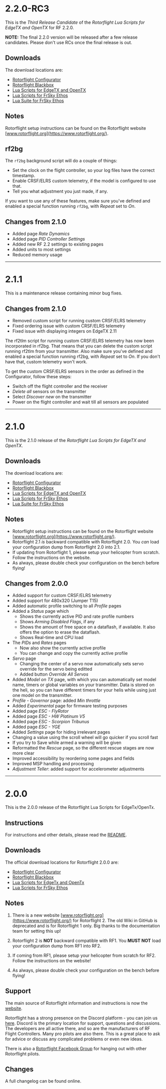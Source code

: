 # 2.2.0-RC3

This is the *Third Release Candidate* of the *Rotorflight Lua Scripts for EdgeTX and OpenTX* for RF 2.2.0.

**NOTE:** The final 2.2.0 version will be released after a few release candidates. Please don't use RCs once the final release is out.

## Downloads

The download locations are:

- [Rotorflight Configurator](https://github.com/rotorflight/rotorflight-configurator/releases/tag/release/2.2.0-RC3)
- [Rotorflight Blackbox](https://github.com/rotorflight/rotorflight-blackbox/releases/tag/release/2.2.0-RC3)
- [Lua Scripts for EdgeTX and OpenTX](https://github.com/rotorflight/rotorflight-lua-scripts/releases/tag/release/2.2.0-RC3)
- [Lua Scripts for FrSky Ethos](https://github.com/rotorflight/rotorflight-lua-ethos/releases/tag/release/2.2.0-RC3)
- [Lua Suite for FrSky Ethos](https://github.com/rotorflight/rotorflight-lua-ethos-suite/releases/tag/release/2.2.0-RC3)

## Notes

Rotorflight setup instructions can be found on the Rotorflight website [www.rotorflight.org](https://www.rotorflight.org/).

## rf2bg

The `rf2bg` background script will do a couple of things:
- Set the clock on the flight controller, so your log files have the correct timestamp.
- Enable CRSF/ELRS custom telemetry, if the model is configured to use that.
- Tell you what adjustment you just made, if any.

If you want to use any of these features, make sure you've defined and enabled a special function running `rf2bg`, with *Repeat* set to *On*.

## Changes from 2.1.0

- Added page *Rate Dynamics*
- Added page *PID Controller Settings*
- Added new RF 2.2 settings to existing pages
- Added units to most settings
- Reduced memory usage



***

# 2.1.1

This is a maintenance release containing minor bug fixes.

## Changes from 2.1.0

- Removed custom script for running custom CRSF/ELRS telemetry
- Fixed ordering issue with custom CRSF/ELRS telemetry
- Fixed issue with displaying integers on EdgeTX 2.11

The rf2tlm script for running custom CRSF/ELRS telemetry has now been incorporated in rf2bg. That means that you can delete the custom script running rf2tlm from your transmitter. Also make sure you've defined and enabled a special function running rf2bg, with *Repeat* set to *On*. If you don't have that, custom telemetry won't work.

To get the custom CRSF/ELRS sensors in the order as defined in the Configurator, follow these steps:
- Switch off the flight controller and the receiver
- *Delete all* sensors on the transmitter
- Select *Discover new* on the transmitter
- Power on the flight controller and wait till all sensors are populated



***

# 2.1.0

This is the 2.1.0 release of the *Rotorflight Lua Scripts for EdgeTX and OpenTX*.

## Downloads

The download locations are:

- [Rotorflight Configurator](https://github.com/rotorflight/rotorflight-configurator/releases/tag/release/2.1.0)
- [Rotorflight Blackbox](https://github.com/rotorflight/rotorflight-blackbox/releases/tag/release/2.1.0)
- [Lua Scripts for EdgeTX and OpenTX](https://github.com/rotorflight/rotorflight-lua-scripts/releases/tag/release/2.1.0)
- [Lua Scripts for FrSky Ethos](https://github.com/rotorflight/rotorflight-lua-ethos/releases/tag/release/2.1.0)
- [Lua Suite for FrSky Ethos](https://github.com/rotorflight/rotorflight-lua-ethos-suite/releases/tag/release/2.1.0)

## Notes

- Rotorflight setup instructions can be found on the Rotorflight website [www.rotorflight.org](https://www.rotorflight.org/).
- Rotorflight 2.1 *is* backward compatible with Rotorflight 2.0. You *can* load your configuration dump from Rotorflight 2.0 into 2.1.
- If updating from Rotorflight 1, please setup your helicopter from scratch. Follow the instructions on the website.
- As always, please double check your configuration on the bench before flying!

## Changes from 2.0.0

- Added support for custom CRSF/ELRS telemetry
- Added support for 480x320 (Jumper T15)
- Added automatic profile switching to all *Profile* pages
- Added a *Status* page which
  - Shows the currently active PID and rate profile numbers
  - Shows *Arming Disabled Flags*, if any
  - Shows the amount of free space on a dataflash, if available. It also offers the option to erase the dataflash.
  - Shows Real-time and CPU load
- The *PIDs* and *Rates* pages
  - Now also show the currently active profile
  - You can change and copy the currently active profile
- *Servo* page
  - Changing the center of a servo now automatically sets servo override for the servo being editted
  - Added button *Override All Servos*
- Added *Model on TX* page, with which you can automatically set model name, timers or global variables on your transmitter. Data is stored on the heli, so you can have different timers for your helis while using just one model on the transmitter.
- *Profile - Governor* page: added *Min throttle*
- Added *Experimental* page for firmware testing purposes
- Added page *ESC - FlyRotor*
- Added page *ESC - HW Platinum V5*
- Added page *ESC - Scorpion Tribunus*
- Added page *ESC - YGE*
- Added *Settings* page for hiding irrelevant pages
- Changing a value using the scroll wheel will go quicker if you scroll fast
- If you try to Save while armed a warning will be given
- Reformatted the *Rescue* page, so the different rescue stages are now more clear
- Improved accessibility by reordering some pages and fields
- Improved MSP handling and processing
- *Adjustment Teller*: added support for accelerometer adjustments



***

# 2.0.0

This is the 2.0.0 release of the Rotorflight Lua Scripts for EdgeTx/OpenTx.


## Instructions

For instructions and other details, please read the [README](https://github.com/rotorflight/rotorflight-lua-scripts#readme).


## Downloads

The official download locations for Rotorflight 2.0.0 are:

- [Rotorflight Configurator](https://github.com/rotorflight/rotorflight-configurator/releases/tag/release/2.0.0)
- [Rotorflight Blackbox](https://github.com/rotorflight/rotorflight-blackbox/releases/tag/release/2.0.0)
- [Lua Scripts for EdgeTx and OpenTx](https://github.com/rotorflight/rotorflight-lua-scripts/releases/tag/release/2.0.0)
- [Lua Scripts for FrSky Ethos](https://github.com/rotorflight/rotorflight-lua-ethos/releases/tag/release/2.0.0)


## Notes

1. There is a new website [www.rotorflight.org](https://www.rotorflight.org/) for Rotorflight 2.
   The old Wiki in GitHub is deprecated and is for Rotorflight 1 only.
   Big thanks to the documentation team for setting this up!

1. Rotorflight 2 is **NOT** backward compatible with RF1. You **MUST NOT** load your configuration dump from RF1 into RF2.

1. If coming from RF1, please setup your helicopter from scratch for RF2. Follow the instructions on the website!

1. As always, please double check your configuration on the bench before flying!


## Support

The main source of Rotorflight information and instructions is now the [website](https://www.rotorflight.org/).

Rotorflight has a strong presence on the Discord platform - you can join us [here](https://discord.gg/FyfMF4RwSA/).
Discord is the primary location for support, questions and discussions. The developers are all active there,
and so are the manufacturers of RF Flight Controllers. Many pro pilots are also there.
This is a great place to ask for advice or discuss any complicated problems or even new ideas.

There is also a [Rotorflight Facebook Group](https://www.facebook.com/groups/876445460825093) for hanging out with other Rotorflight pilots.


## Changes

A full changelog can be found online.
